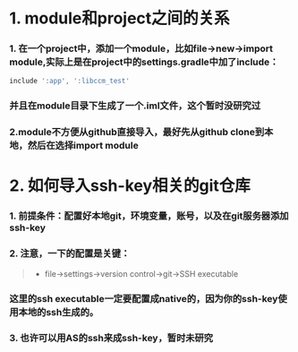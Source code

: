 # 1. module和project之间的关系
### 1. 在一个project中，添加一个module，比如file->new->import module,实际上是在project中的settings.gradle中加了include：
```gradle
include ':app', ':libccm_test'
```
### 并且在module目录下生成了一个.iml文件，这个暂时没研究过
### 2.module不方便从github直接导入，最好先从github clone到本地，然后在选择import module

# 2. 如何导入ssh-key相关的git仓库
### 1. 前提条件：配置好本地git，环境变量，账号，以及在git服务器添加ssh-key
### 2. 注意，一下的配置是关键：

> * file->settings->version control->git->SSH executable

### 这里的ssh executable一定要配置成native的，因为你的ssh-key使用本地的ssh生成的。
### 3. 也许可以用AS的ssh来成ssh-key，暂时未研究

